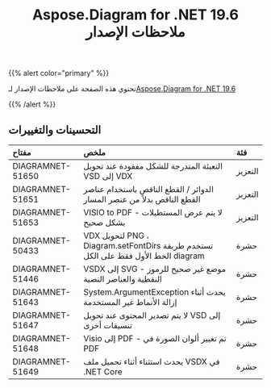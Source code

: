 ﻿---
title: Aspose.Diagram for .NET 19.6 ملاحظات الإصدار
type: docs
weight: 70
url: /ar/net/aspose-diagram-for-net-19-6-release-notes/
---
{{% alert color="primary" %}} 

تحتوي هذه الصفحة على ملاحظات الإصدار لـ[Aspose.Diagram for .NET 19.6](https://www.nuget.org/packages/Aspose.Diagram/19.6.0)

{{% /alert %}} 
## **التحسينات والتغييرات**

|**مفتاح**|**ملخص**|**فئة**|
|:- |:- |:- |
|DIAGRAMNET-51650|التعبئة المتدرجة للشكل مفقودة عند تحويل VSD إلى VDX|التعزيز|
|DIAGRAMNET-51651|الدوائر / القطع الناقص باستخدام عناصر القطع الناقص بدلاً من عنصر المسار|التعزيز|
|DIAGRAMNET-51653|VISIO to PDF - لا يتم عرض المستطيلات بشكل صحيح|التعزيز|
|DIAGRAMNET-50433|VDX لتحويل PNG ، Diagram.setFontDirs تستخدم طريقة الخط الأول فقط على الكل diagram|حشرة|
|DIAGRAMNET-51446|VSDX إلى SVG - موضع غير صحيح للرموز النقطية والعناصر النصية|حشرة|
|DIAGRAMNET-51643|System.ArgumentException يحدث أثناء إزالة الأنماط غير المستخدمة|حشرة|
|DIAGRAMNET-51647|لا يتم تصدير المحتوى عند تحويل VSD إلى تنسيقات أخرى|حشرة|
|DIAGRAMNET-51648|Visio إلى PDF - تم تغيير ألوان الصورة في PDF|حشرة|
|DIAGRAMNET-51649|يحدث استثناء أثناء تحميل ملف VSDX في .NET Core|حشرة|

